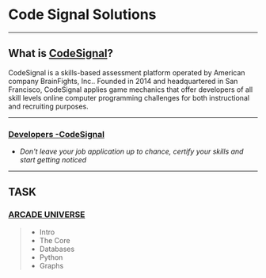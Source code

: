 # Code Signal Solutions
***
## **What is [CodeSignal](http://www.codesignal.com)?**
<p align ="left"> CodeSignal is a skills-based assessment platform operated by American company BrainFights, Inc.. Founded in 2014 and headquartered in San Francisco, CodeSignal applies game mechanics that offer developers of all skill levels online computer programming challenges for both instructional and recruiting purposes.</p>

***
### [Developers -CodeSignal](https://codesignal.com/developers/)
 - *Don't leave your job application up to chance, certify your skills and start getting noticed*
 
***
 
## TASK
### [ARCADE UNIVERSE](https://app.codesignal.com/arcade)
> - Intro 
> - The Core
> - Databases
> - Python
> - Graphs
   

